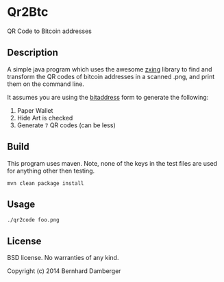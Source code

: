 # Qr2Btc
QR Code to Bitcoin addresses

## Description
A simple java program which uses the awesome [zxing](https://github.com/zxing/zxing) library to find and transform the QR codes of bitcoin addresses in a scanned .png, and print them on the command line.

It assumes you are using the [bitaddress](https://www.bitaddress.org) form to generate the following:

1. Paper Wallet
2. Hide Art is checked
3. Generate `7` QR codes (can be less)

## Build

This program uses maven. Note, none of the keys in the test files are used for anything other then testing.

`mvn clean package install`

## Usage

`./qr2code foo.png`

## License

BSD license. No warranties of any kind.

Copyright (c) 2014 Bernhard Damberger


